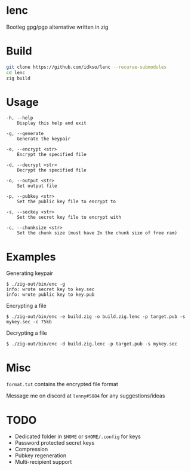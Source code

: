 # lenc
Bootleg gpg/pgp alternative written in zig


# Build 

```bash
git clone https://github.com/idkso/lenc --recurse-submodules
cd lenc
zig build
```

# Usage
```
-h, --help
    Display this help and exit
    
-g, --generate
    Generate the keypair
    
-e, --encrypt <str>
    Encrypt the specified file
    
-d, --decrypt <str>
    Decrypt the specified file
    
-o, --output <str>
    Set output file
    
-p, --pubkey <str>
    Set the public key file to encrypt to
    
-s, --seckey <str>
    Set the secret key file to encrypt with
    
-c, --chunksize <str>
    Set the chunk size (must have 2x the chunk size of free ram)
```

# Examples
Generating keypair
```
$ ./zig-out/bin/enc -g
info: wrote secret key to key.sec
info: wrote public key to key.pub
```
Encrypting a file
```
$ ./zig-out/bin/enc -e build.zig -o build.zig.lenc -p target.pub -s mykey.sec -c 75kb
```
Decrypting a file
```
$ ./zig-out/bin/enc -d build.zig.lenc -p target.pub -s mykey.sec
```

# Misc

`format.txt` contains the encrypted file format

Message me on discord at `lenny#5884` for any suggestions/ideas


# TODO
- Dedicated folder in `$HOME` or `$HOME/.config` for keys
- Password protected secret keys
- Compression
- Pubkey regeneration
- Multi-recipient support
